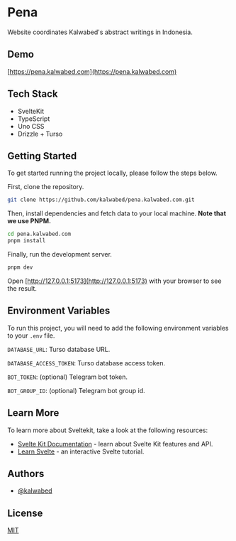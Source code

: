 # Pena

Website coordinates Kalwabed's abstract writings in Indonesia.

## Demo

[https://pena.kalwabed.com](https://pena.kalwabed.com)

## Tech Stack

- SvelteKit
- TypeScript
- Uno CSS
- Drizzle + Turso

## Getting Started

To get started running the project locally, please follow the steps below.

First, clone the repository.

```bash
git clone https://github.com/kalwabed/pena.kalwabed.com.git
```

Then, install dependencies and fetch data to your local machine. **Note that we use PNPM.**

```bash
cd pena.kalwabed.com
pnpm install
```

Finally, run the development server.

```bash
pnpm dev
```

Open [http://127.0.0.1:5173](http://127.0.0.1:5173) with your browser to see the result.

## Environment Variables

To run this project, you will need to add the following environment variables to your `.env` file.

`DATABASE_URL`: Turso database URL.

`DATABASE_ACCESS_TOKEN`: Turso database access token.

`BOT_TOKEN`: (optional) Telegram bot token.

`BOT_GROUP_ID`: (optional) Telegram bot group id.

## Learn More

To learn more about Sveltekit, take a look at the following resources:

- [Svelte Kit Documentation](https://kit.svelte.dev/docs/introduction) - learn about Svelte Kit features and API.
- [Learn Svelte](https://learn.svelte.dev/tutorial/welcome-to-svelte) - an interactive Svelte tutorial.

## Authors

- [@kalwabed](https://www.github.com/kalwabed)

## License

[MIT](https://choosealicense.com/licenses/mit/)
